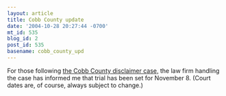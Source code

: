 ```yaml
---
layout: article
title: Cobb County update
date: '2004-10-28 20:27:44 -0700'
mt_id: 535
blog_id: 2
post_id: 535
basename: cobb_county_upd
---
```

For those following <a href="http://www.pandasthumb.org/pt-archives/000498.html">the Cobb County disclaimer case,</a> the law firm handling the case has informed me that trial has been set for November 8. (Court dates are, of course, always subject to change.)
